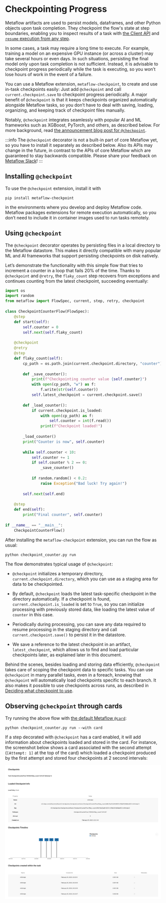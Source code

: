 # Checkpointing Progress

Metaflow artifacts are used to persist models, dataframes, and other Python objects upon task completion. They
checkpoint the flow's state at step boundaries, enabling you to inspect results of a task with
[the Client API](/metaflow/client) and [`resume` execution from any
step](/metaflow/debugging#how-to-use-the-resume-command).

In some cases, a task may require a long time to execute. For example, training a model on an expensive GPU instance
(or across a cluster) may take several hours or even days. In such situations, persisting the final model only upon
task completion is not sufficient. Instead, it is advisable to checkpoint progress periodically while the task is
executing, so you won’t lose hours of work in the event of a failure.

You can use a Metaflow extension, `metaflow-checkpoint`, to create and use in-task checkpoints easily: Just add
`@checkpoint` and call `current.checkpoint.save` to checkpoint progress periodically. A major benefit of `@checkpoint`
is that it keeps checkpoints organized automatically alongside Metaflow tasks, so you don’t have to deal with saving,
loading, organizing, and keeping track of checkpoint files manually.

Notably, `@checkpoint` integrates seamlessly with popular AI and ML frameworks such as XGBoost, PyTorch, and others, as
described below. For more background, read [the announcement blog post for
`@checkpoint`](https://outerbounds.com/blog/indestructible-training-with-checkpoint).

:::info
The `@checkpoint` decorator is not a built-in part of core Metaflow yet, so you have to install it separately as
described below. Also its APIs may change in the future, in contrast to the APIs of core Metaflow which are
guaranteed to stay backwards compatible. Please share your feedback on
[Metaflow Slack](http://slack.outerbounds.co)!
:::

## Installing `@checkpoint`

To use the `@checkpoint` extension, install it with
```
pip install metaflow-checkpoint
```
in the environments where
you develop and deploy Metaflow code. Metaflow packages extensions for remote execution automatically, so you don’t
need to include it in container images used to run tasks remotely.

## Using `@checkpoint`

The `@checkpoint` decorator operates by persisting files in a local directory to the Metaflow datastore. This makes it
directly compatible with many popular ML and AI frameworks that support persisting checkpoints on disk natively.

Let’s demonstrate the functionality with this simple flow that tries to increment a counter in a loop that fails 20% of
the time. Thanks to `@checkpoint` and `@retry`, the `flaky_count` step recovers from exceptions and continues counting
from the latest checkpoint, succeeding eventually:

```python
import os
import random
from metaflow import FlowSpec, current, step, retry, checkpoint

class CheckpointCounterFlow(FlowSpec):
    @step
    def start(self):
        self.counter = 0
        self.next(self.flaky_count)

    @checkpoint
    @retry
    @step
    def flaky_count(self):
        cp_path = os.path.join(current.checkpoint.directory, "counter")

        def _save_counter():
            print(f"Checkpointing counter value {self.counter}")
            with open(cp_path, "w") as f:
                f.write(str(self.counter))
            self.latest_checkpoint = current.checkpoint.save()

        def _load_counter():
            if current.checkpoint.is_loaded:
                with open(cp_path) as f:
                    self.counter = int(f.read())
                print(f"Checkpoint loaded!")

        _load_counter()
        print("Counter is now", self.counter)

        while self.counter < 10:
            self.counter += 1
            if self.counter % 2 == 0:
                _save_counter()

            if random.random() < 0.2:
                raise Exception("Bad luck! Try again!")

        self.next(self.end)

    @step
    def end(self):
        print("Final counter", self.counter)

if __name__ == "__main__":
    CheckpointCounterFlow()
```

After installing the `metaflow-checkpoint` extension, you can run the flow as usual:
```
python checkpoint_counter.py run
```
The flow demonstrates typical usage of `@checkpoint`:

- `@checkpoint` initializes a temporary directory, `current.checkpoint.directory`, which you can use as a staging area for data to be checkpointed.

- By default, `@checkpoint` loads the latest task-specific checkpoint in the directory automatically. If a checkpoint is found, `current.checkpoint.is_loaded` is set to `True`, so you can initialize processing with previously stored data, like loading the latest value of `counter` in this case.

- Periodically during processing, you can save any data required to resume processing in the staging directory and call `current.checkpoint.save()` to persist it in the datastore.

- We save a reference to the latest checkpoint in an artifact, `latest_checkpoint`, which allows us to find and load particular checkpoints later, as explained later in this document.

Behind the scenes, besides loading and storing data efficiently, `@checkpoint` takes care of scoping the checkpoint data to specific tasks. You can use `@checkpoint` in many parallel tasks, even in a foreach, knowing that `@checkpoint` will automatically load checkpoints specific to each branch. It also makes it possible to use checkpoints across runs, as described in [Deciding what checkpoint to use](/scaling/checkpoint/selecting-checkpoints).

## Observing `@checkpoint` through cards

Try running the above flow with [the default Metaflow
`@card`](/metaflow/visualizing-results/effortless-task-inspection-with-default-cards):
```
python checkpoint_counter.py run --with card
```
If a step decorated with `@checkpoint` has a card enabled, it will add information about checkpoints loaded and stored in the card. For instance, the screenshot below shows a card associated with the second attempt (`[Attempt: 1]` at the top of the card) which loaded a checkpoint produced by the first attempt and stored four checkpoints at 2 second intervals:

![](/assets/checkpoint_card.png)
